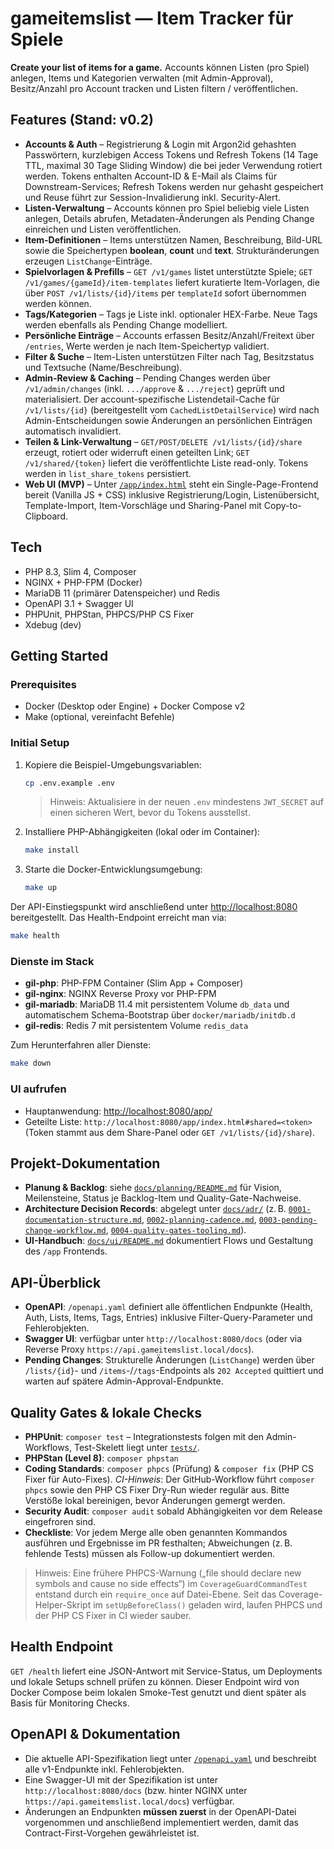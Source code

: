 # gameitemslist — Item Tracker für Spiele

**Create your list of items for a game.**
Accounts können Listen (pro Spiel) anlegen, Items und Kategorien verwalten (mit Admin-Approval), Besitz/Anzahl pro Account tracken und Listen filtern / veröffentlichen.

## Features (Stand: v0.2)
- **Accounts & Auth** – Registrierung & Login mit Argon2id gehashten Passwörtern, kurzlebigen Access Tokens und Refresh Tokens (14 Tage TTL, maximal 30 Tage Sliding Window) die bei jeder Verwendung rotiert werden. Tokens enthalten Account-ID & E-Mail als Claims für Downstream-Services; Refresh Tokens werden nur gehasht gespeichert und Reuse führt zur Session-Invalidierung inkl. Security-Alert.
- **Listen-Verwaltung** – Accounts können pro Spiel beliebig viele Listen anlegen, Details abrufen, Metadaten-Änderungen als Pending Change einreichen und Listen veröffentlichen.
- **Item-Definitionen** – Items unterstützen Namen, Beschreibung, Bild-URL sowie die Speichertypen **boolean**, **count** und **text**. Strukturänderungen erzeugen `ListChange`-Einträge.
- **Spielvorlagen & Prefills** – `GET /v1/games` listet unterstützte Spiele; `GET /v1/games/{gameId}/item-templates` liefert kuratierte Item-Vorlagen, die über `POST /v1/lists/{id}/items` per `templateId` sofort übernommen werden können.
- **Tags/Kategorien** – Tags je Liste inkl. optionaler HEX-Farbe. Neue Tags werden ebenfalls als Pending Change modelliert.
- **Persönliche Einträge** – Accounts erfassen Besitz/Anzahl/Freitext über `/entries`, Werte werden je nach Item-Speichertyp validiert.
- **Filter & Suche** – Item-Listen unterstützen Filter nach Tag, Besitzstatus und Textsuche (Name/Beschreibung).
- **Admin-Review & Caching** – Pending Changes werden über `/v1/admin/changes` (inkl. `.../approve` & `.../reject`) geprüft und materialisiert. Der account-spezifische Listendetail-Cache für `/v1/lists/{id}` (bereitgestellt vom `CachedListDetailService`) wird nach Admin-Entscheidungen sowie Änderungen an persönlichen Einträgen automatisch invalidiert.
- **Teilen & Link-Verwaltung** – `GET/POST/DELETE /v1/lists/{id}/share` erzeugt, rotiert oder widerruft einen geteilten Link; `GET /v1/shared/{token}` liefert die veröffentlichte Liste read-only. Tokens werden in `list_share_tokens` persistiert.
- **Web UI (MVP)** – Unter [`/app/index.html`](public/app/index.html) steht ein Single-Page-Frontend bereit (Vanilla JS + CSS) inklusive Registrierung/Login, Listenübersicht, Template-Import, Item-Vorschläge und Sharing-Panel mit Copy-to-Clipboard.

## Tech
- PHP 8.3, Slim 4, Composer
- NGINX + PHP-FPM (Docker)
- MariaDB 11 (primärer Datenspeicher) und Redis
- OpenAPI 3.1 + Swagger UI
- PHPUnit, PHPStan, PHPCS/PHP CS Fixer
- Xdebug (dev)

## Getting Started

### Prerequisites
- Docker (Desktop oder Engine) + Docker Compose v2
- Make (optional, vereinfacht Befehle)

### Initial Setup
1. Kopiere die Beispiel-Umgebungsvariablen:
   ```bash
   cp .env.example .env
   ```
   > Hinweis: Aktualisiere in der neuen `.env` mindestens `JWT_SECRET` auf einen sicheren Wert, bevor du Tokens ausstellst.
2. Installiere PHP-Abhängigkeiten (lokal oder im Container):
   ```bash
   make install
   ```
3. Starte die Docker-Entwicklungsumgebung:
   ```bash
   make up
   ```

Der API-Einstiegspunkt wird anschließend unter [http://localhost:8080](http://localhost:8080) bereitgestellt. Das Health-Endpoint erreicht man via:
```bash
make health
```

### Dienste im Stack
- **gil-php**: PHP-FPM Container (Slim App + Composer)
- **gil-nginx**: NGINX Reverse Proxy vor PHP-FPM
- **gil-mariadb**: MariaDB 11.4 mit persistentem Volume `db_data` und automatischem Schema-Bootstrap über `docker/mariadb/initdb.d`
- **gil-redis**: Redis 7 mit persistentem Volume `redis_data`

Zum Herunterfahren aller Dienste:
```bash
make down
```

### UI aufrufen
- Hauptanwendung: [http://localhost:8080/app/](http://localhost:8080/app/)
- Geteilte Liste: `http://localhost:8080/app/index.html#shared=<token>` (Token stammt aus dem Share-Panel oder `GET /v1/lists/{id}/share`).

## Projekt-Dokumentation
- **Planung & Backlog**: siehe [`docs/planning/README.md`](docs/planning/README.md)
  für Vision, Meilensteine, Status je Backlog-Item und Quality-Gate-Nachweise.
- **Architecture Decision Records**: abgelegt unter [`docs/adr/`](docs/adr)
  (z. B. [`0001-documentation-structure.md`](docs/adr/0001-documentation-structure.md),
  [`0002-planning-cadence.md`](docs/adr/0002-planning-cadence.md),
  [`0003-pending-change-workflow.md`](docs/adr/0003-pending-change-workflow.md),
  [`0004-quality-gates-tooling.md`](docs/adr/0004-quality-gates-tooling.md)).
- **UI-Handbuch**: [`docs/ui/README.md`](docs/ui/README.md) dokumentiert Flows und Gestaltung des `/app` Frontends.

## API-Überblick
- **OpenAPI**: `/openapi.yaml` definiert alle öffentlichen Endpunkte (Health, Auth, Lists, Items, Tags, Entries) inklusive Filter-Query-Parameter und Fehlerobjekten.
- **Swagger UI**: verfügbar unter `http://localhost:8080/docs` (oder via Reverse Proxy `https://api.gameitemslist.local/docs`).
- **Pending Changes**: Strukturelle Änderungen (`ListChange`) werden über `/lists/{id}`- und `/items`-/`/tags`-Endpoints als `202 Accepted` quittiert und warten auf spätere Admin-Approval-Endpunkte.

## Quality Gates & lokale Checks
- **PHPUnit**: `composer test` – Integrationstests folgen mit den Admin-Workflows, Test-Skelett liegt unter [`tests/`](tests/).
- **PHPStan (Level 8)**: `composer phpstan`
- **Coding Standards**: `composer phpcs` (Prüfung) & `composer fix` (PHP CS Fixer für Auto-Fixes).
  _CI-Hinweis_: Der GitHub-Workflow führt `composer phpcs` sowie den PHP CS Fixer Dry-Run wieder regulär aus. Bitte Verstöße lokal bereinigen,
  bevor Änderungen gemergt werden.
- **Security Audit**: `composer audit` sobald Abhängigkeiten vor dem Release eingefroren sind.
- **Checkliste**: Vor jedem Merge alle oben genannten Kommandos ausführen und Ergebnisse im PR festhalten; Abweichungen (z. B. fehlende Tests) müssen als Follow-up dokumentiert werden.

> Hinweis: Eine frühere PHPCS-Warnung („file should declare new symbols and cause no side effects“) im `CoverageGuardCommandTest` entstand durch ein `require_once` auf Datei-Ebene. Seit das Coverage-Helper-Skript im `setUpBeforeClass()` geladen wird, laufen PHPCS und der PHP CS Fixer in CI wieder sauber.

## Health Endpoint
`GET /health` liefert eine JSON-Antwort mit Service-Status, um Deployments und lokale Setups schnell prüfen zu können. Dieser Endpoint wird von Docker Compose beim lokalen Smoke-Test genutzt und dient später als Basis für Monitoring Checks.

## OpenAPI & Dokumentation
- Die aktuelle API-Spezifikation liegt unter [`/openapi.yaml`](openapi.yaml) und beschreibt alle v1-Endpunkte inkl. Fehlerobjekten.
- Eine Swagger-UI mit der Spezifikation ist unter `http://localhost:8080/docs` (bzw. hinter NGINX unter `https://api.gameitemslist.local/docs`) verfügbar.
- Änderungen an Endpunkten **müssen zuerst** in der OpenAPI-Datei vorgenommen und anschließend implementiert werden, damit das Contract-First-Vorgehen gewährleistet ist.
